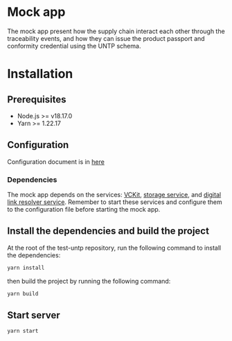 # Mock app

The mock app present how the supply chain interact each other through the traceability events, and how they can issue the product passport and conformity credential using the UNTP schema.

# Installation

## Prerequisites

- Node.js >= v18.17.0
- Yarn >= 1.22.17

## Configuration

Configuration document is in [here](./documents/configure-document.md)

### Dependencies

The mock app depends on the services: [VCKit](https://github.com/uncefact/project-vckit), [storage service](../storage-server/README.md), and [digital link resolver service](https://github.com/gs1/GS1_DigitalLink_Resolver_CE). Remember to start these services and configure them to the configuration file before starting the mock app.

## Install the dependencies and build the project

At the root of the test-untp repository, run the following command to install the dependencies:

```bash
yarn install
```

then build the project by running the following command:

```bash
yarn build
```

## Start server

```bash
yarn start
```
